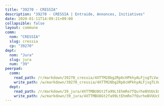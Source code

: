 ```yaml
---
title: "39270 - CRESSIA"
description: "39270 - CRESSIA | Entraide, Annonces, Initiatives"
date: 2020-01-11T14:09:21+09:00
collapsible: false
layout: commune
comm:
  nom: "CRESSIA"
  slug: cressia
  cp: "39270"
dept:
  nom: "Jura"
  slug: jura
  num: "39"
peerpad:
  comm:
    read_path: /r/markdown/39270_cressia/4XTTM28bg2Rp6cHPkhyALFjsgTLVwin4NWdpjsN68o7EimrVK
    write_path: /w/markdown/39270_cressia/4XTTM28bg2Rp6cHPkhyALFjsgTLVwin4NWdpjsN68o7EimrVK-K3TgTx7L5Sc6ZRsdHi3Yw79PdhP4XBbiAZcLBCoMK37T2iqQ2T5rzfGWVdvho7vKifYaEcshvdrfPVchM8sgeWnghaiWpcdp1rQczzzJtKqjh6nRU1mZCE6P7tRNhYAjr5hQYvEq
  dept:
    read_path: /r/markdown/39_jura/4XTTMBU8Gt2fa99LtEhmRo7fQurheBVUUcEmcUcrj82YN8mg7
    write_path: /w/markdown/39_jura/4XTTMBU8Gt2fa99LtEhmRo7fQurheBVUUcEmcUcrj82YN8mg7-K3TgTcNZmu4vnNMaCfgcL8UVTLrMMzc995tkrcbQnJrz2QJUTFFzY77q7ECMK21XeFnonjpMWqFzgVngXjdq8HzYe3HRbuYXbvX8ofWBv48UvWuvbrbp8aQGQQcfezWASxj7orH1
---
```


